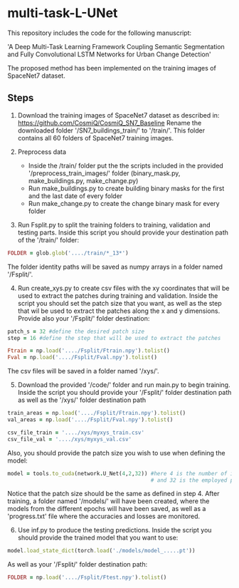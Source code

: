 # multi-task-L-UNet

This repository includes the code for the following manuscript:

'A Deep Multi-Task Learning Framework Coupling Semantic Segmentation and Fully Convolutional LSTM Networks for Urban Change Detection'

The proposed method has been implemented on the training images of SpaceNet7 dataset.

## Steps

1. Download the training images of SpaceNet7 dataset as described in: https://github.com/CosmiQ/CosmiQ_SN7_Baseline
   Rename the downloaded folder '/SN7_buildings_train/' to '/train/'. This folder contains all 60 folders of SpaceNet7 training images.
   
2. Preprocess data
   - Inside the /train/ folder put the the scripts included in the provided '/preprocess_train_images/' folder (binary_mask.py, make_buildings.py, make_change.py)
   - Run make_buildings.py to create building binary masks for the first and the last date of every folder
   - Run make_change.py to create the change binary mask for every folder 

3. Run Fsplit.py to split the training folders to training, validation and testing parts. Inside this script you should provide your destination path of the '/train/' folder: 
```ruby
FOLDER = glob.glob('..../train/*_13*')
```
   The folder identity paths will be saved as numpy arrays in a folder named '/Fsplit/'.
   
4. Run create_xys.py to create csv files with the xy coordinates that will be used to extract the patches during training and validation. Inside the script you should set the patch size that you want, as well as the step that wil be used to extract the patches along the x and y dimensions. Provide also your '/Fsplit/' folder destination:
```ruby
patch_s = 32 #define the desired patch size
step = 16 #define the step that will be used to extract the patches

Ftrain = np.load('..../Fsplit/Ftrain.npy').tolist()
Fval = np.load('..../Fsplit/Fval.npy').tolist()  
```
   The csv files will be saved in a folder named '/xys/'. 
  
5. Download the provided '/code/' folder and run main.py to begin training. Inside the script you should provide your '/Fsplit/' folder destination path as well as the '/xys/' folder destination path
```ruby
train_areas = np.load('..../Fsplit/Ftrain.npy').tolist()
val_areas = np.load('..../Fsplit/Fval.npy').tolist()

csv_file_train = '..../xys/myxys_train.csv'
csv_file_val = '..../xys/myxys_val.csv'
```
Also, you should provide the patch size you wish to use when defining the model:
```ruby
model = tools.to_cuda(network.U_Net(4,2,32)) #here 4 is the number of input channels, 2 is the number of output categories (change or no change)
                                             # and 32 is the employed patch size
```                                             
Notice that the patch size should be the same as defined in step 4.
After training, a folder named '/models/' will have been created, where the models from the different epochs will have been saved, as well as a 'progress.txt' file where the accuracies and losses are monitored.

6. Use inf.py to produce the testing predictions. Inside the script you should provide the trained model that you want to use:
```ruby
model.load_state_dict(torch.load('./models/model_.....pt'))
```
As well as your '/Fsplit/' folder destination path:
```ruby
FOLDER = np.load('..../Fsplit/Ftest.npy').tolist()
```



